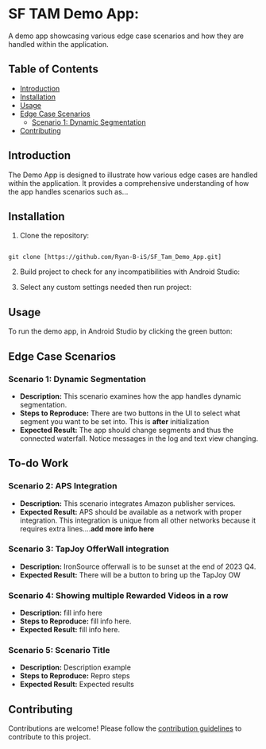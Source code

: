 # SF TAM Demo App:


A demo app showcasing various edge case scenarios and how they are handled within the application.

## Table of Contents

- [Introduction](#introduction)
- [Installation](#installation)
- [Usage](#usage)
- [Edge Case Scenarios](#edge-case-scenarios)
    - [Scenario 1: Dynamic Segmentation](#scenario-1-null-values)
- [Contributing](#contributing)

## Introduction

The Demo App is designed to illustrate how various edge cases are handled within the application. It provides a comprehensive understanding of how the app handles scenarios such as...

## Installation

1. Clone the repository:

<code>
git clone [https://github.com/Ryan-B-iS/SF_Tam_Demo_App.git]
</code>

2. Build project to check for any incompatibilities with Android Studio:


3. Select any custom settings needed then run project:

## Usage

To run the demo app, in Android Studio by clicking the green button:



## Edge Case Scenarios

### Scenario 1: Dynamic Segmentation

- **Description:** This scenario examines how the app handles dynamic segmentation.
- **Steps to Reproduce:** There are two buttons in the UI to select what segment you want to be set into. This is __after__ initialization
- **Expected Result:** The app should change segments and thus the connected waterfall. Notice messages in the log and text view changing.

## To-do Work

### Scenario 2: APS Integration

- **Description:** This scenario integrates Amazon publisher services.
- **Expected Result:** APS should be available as a network with proper integration. This integration is unique from all other networks because it requires extra lines....__add more info here__

### Scenario 3: TapJoy OfferWall integration

- **Description:** IronSource offerwall is to be sunset at the end of 2023 Q4.
- **Expected Result:** There will be a button to bring up the TapJoy OW

### Scenario 4: Showing multiple Rewarded Videos in a row

- **Description:** fill info here
- **Steps to Reproduce:** fill info here.
- **Expected Result:** fill info here. 

### Scenario 5: Scenario Title

- **Description:** Description example
- **Steps to Reproduce:** Repro steps 
- **Expected Result:** Expected results
## Contributing

Contributions are welcome! Please follow the [contribution guidelines](CONTRIBUTING.md) to contribute to this project.

